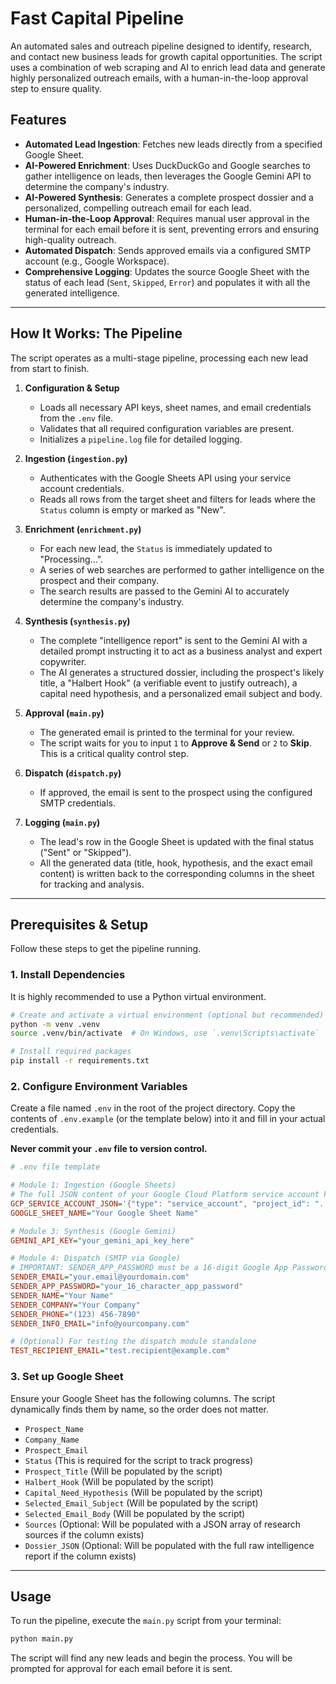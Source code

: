 # Fast Capital Pipeline

An automated sales and outreach pipeline designed to identify, research, and contact new business leads for growth capital opportunities. The script uses a combination of web scraping and AI to enrich lead data and generate highly personalized outreach emails, with a human-in-the-loop approval step to ensure quality.

## Features

*   **Automated Lead Ingestion**: Fetches new leads directly from a specified Google Sheet.
*   **AI-Powered Enrichment**: Uses DuckDuckGo and Google searches to gather intelligence on leads, then leverages the Google Gemini API to determine the company's industry.
*   **AI-Powered Synthesis**: Generates a complete prospect dossier and a personalized, compelling outreach email for each lead.
*   **Human-in-the-Loop Approval**: Requires manual user approval in the terminal for each email before it is sent, preventing errors and ensuring high-quality outreach.
*   **Automated Dispatch**: Sends approved emails via a configured SMTP account (e.g., Google Workspace).
*   **Comprehensive Logging**: Updates the source Google Sheet with the status of each lead (`Sent`, `Skipped`, `Error`) and populates it with all the generated intelligence.

---

## How It Works: The Pipeline

The script operates as a multi-stage pipeline, processing each new lead from start to finish.

1.  **Configuration & Setup**
    *   Loads all necessary API keys, sheet names, and email credentials from the `.env` file.
    *   Validates that all required configuration variables are present.
    *   Initializes a `pipeline.log` file for detailed logging.

2.  **Ingestion (`ingestion.py`)**
    *   Authenticates with the Google Sheets API using your service account credentials.
    *   Reads all rows from the target sheet and filters for leads where the `Status` column is empty or marked as "New".

3.  **Enrichment (`enrichment.py`)**
    *   For each new lead, the `Status` is immediately updated to "Processing...".
    *   A series of web searches are performed to gather intelligence on the prospect and their company.
    *   The search results are passed to the Gemini AI to accurately determine the company's industry.

4.  **Synthesis (`synthesis.py`)**
    *   The complete "intelligence report" is sent to the Gemini AI with a detailed prompt instructing it to act as a business analyst and expert copywriter.
    *   The AI generates a structured dossier, including the prospect's likely title, a "Halbert Hook" (a verifiable event to justify outreach), a capital need hypothesis, and a personalized email subject and body.

5.  **Approval (`main.py`)**
    *   The generated email is printed to the terminal for your review.
    *   The script waits for you to input `1` to **Approve & Send** or `2` to **Skip**. This is a critical quality control step.

6.  **Dispatch (`dispatch.py`)**
    *   If approved, the email is sent to the prospect using the configured SMTP credentials.

7.  **Logging (`main.py`)**
    *   The lead's row in the Google Sheet is updated with the final status ("Sent" or "Skipped").
    *   All the generated data (title, hook, hypothesis, and the exact email content) is written back to the corresponding columns in the sheet for tracking and analysis.

---

## Prerequisites & Setup

Follow these steps to get the pipeline running.

### 1. Install Dependencies

It is highly recommended to use a Python virtual environment.

```bash
# Create and activate a virtual environment (optional but recommended)
python -m venv .venv
source .venv/bin/activate  # On Windows, use `.venv\Scripts\activate`

# Install required packages
pip install -r requirements.txt
```

### 2. Configure Environment Variables

Create a file named `.env` in the root of the project directory. Copy the contents of `.env.example` (or the template below) into it and fill in your actual credentials.

**Never commit your `.env` file to version control.**

```ini
# .env file template

# Module 1: Ingestion (Google Sheets)
# The full JSON content of your Google Cloud Platform service account key
GCP_SERVICE_ACCOUNT_JSON='{"type": "service_account", "project_id": "...", ...}'
GOOGLE_SHEET_NAME="Your Google Sheet Name"

# Module 3: Synthesis (Google Gemini)
GEMINI_API_KEY="your_gemini_api_key_here"

# Module 4: Dispatch (SMTP via Google)
# IMPORTANT: SENDER_APP_PASSWORD must be a 16-digit Google App Password, not your regular account password.
SENDER_EMAIL="your.email@yourdomain.com"
SENDER_APP_PASSWORD="your_16_character_app_password"
SENDER_NAME="Your Name"
SENDER_COMPANY="Your Company"
SENDER_PHONE="(123) 456-7890"
SENDER_INFO_EMAIL="info@yourcompany.com"

# (Optional) For testing the dispatch module standalone
TEST_RECIPIENT_EMAIL="test.recipient@example.com"
```

### 3. Set up Google Sheet

Ensure your Google Sheet has the following columns. The script dynamically finds them by name, so the order does not matter.

*   `Prospect_Name`
*   `Company_Name`
*   `Prospect_Email`
*   `Status` (This is required for the script to track progress)
*   `Prospect_Title` (Will be populated by the script)
*   `Halbert_Hook` (Will be populated by the script)
*   `Capital_Need_Hypothesis` (Will be populated by the script)
*   `Selected_Email_Subject` (Will be populated by the script)
*   `Selected_Email_Body` (Will be populated by the script)
*   `Sources` (Optional: Will be populated with a JSON array of research sources if the column exists)
*   `Dossier_JSON` (Optional: Will be populated with the full raw intelligence report if the column exists)

---

## Usage

To run the pipeline, execute the `main.py` script from your terminal:

```bash
python main.py
```

The script will find any new leads and begin the process. You will be prompted for approval for each email before it is sent.